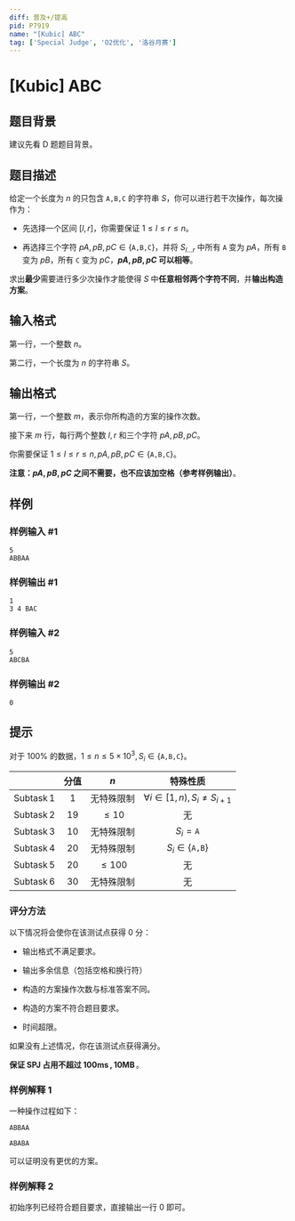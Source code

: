 ```yaml
---
diff: 普及+/提高
pid: P7919
name: "[Kubic] ABC"
tag: ['Special Judge', 'O2优化', '洛谷月赛']
---
```

# [Kubic] ABC
## 题目背景

建议先看 D 题题目背景。
## 题目描述

给定一个长度为 $n$ 的只包含 $\texttt{A,B,C}$ 的字符串 $S$，你可以进行若干次操作，每次操作为：

- 先选择一个区间 $[l,r]$，你需要保证 $1\le l\le r\le n$。

- 再选择三个字符 $pA,pB,pC\in\{\texttt{A,B,C}\}$，并将 $S_{l\dots r}$ 中所有 $\texttt{A}$ 变为 $pA$，所有 $\texttt{B}$ 变为 $pB$，所有 $\texttt{C}$ 变为 $pC$，**$pA,pB,pC$ 可以相等**。

求出**最少**需要进行多少次操作才能使得 $S$ 中**任意相邻两个字符不同**，并**输出构造方案**。
## 输入格式

第一行，一个整数 $n$。

第二行，一个长度为 $n$ 的字符串 $S$。
## 输出格式

第一行，一个整数 $m$，表示你所构造的方案的操作次数。

接下来 $m$ 行，每行两个整数 $l,r$ 和三个字符 $pA,pB,pC$。

你需要保证 $1\le l\le r\le n,pA,pB,pC\in\{\texttt{A,B,C}\}$。

**注意：$pA,pB,pC$ 之间不需要，也不应该加空格（参考样例输出）**。
## 样例

### 样例输入 #1
```
5
ABBAA
```
### 样例输出 #1
```
1
3 4 BAC
```
### 样例输入 #2
```
5
ABCBA
```
### 样例输出 #2
```
0
```
## 提示

对于 $100\%$ 的数据，$1\le n\le 5\times 10^3,S_i\in\{\texttt{A,B,C}\}$。

||分值|$n$|特殊性质|
|:-:|:-:|:-:|:-:|
|$\operatorname{Subtask}1$|$1$|无特殊限制|$\forall i\in[1,n),S_i\neq S_{i+1}$|
|$\operatorname{Subtask}2$|$19$|$\le 10$|无|
|$\operatorname{Subtask}3$|$10$|无特殊限制|$S_i=\texttt{A}$|
|$\operatorname{Subtask}4$|$20$|无特殊限制|$S_i\in\{\texttt{A,B}\}$|
|$\operatorname{Subtask}5$|$20$|$\le 100$|无|
|$\operatorname{Subtask}6$|$30$|无特殊限制|无|

### 评分方法

以下情况将会使你在该测试点获得 $0$ 分：

- 输出格式不满足要求。

- 输出多余信息（包括空格和换行符）

- 构造的方案操作次数与标准答案不同。

- 构造的方案不符合题目要求。

- 时间超限。

如果没有上述情况，你在该测试点获得满分。

**保证 SPJ 占用不超过 $100\operatorname{ms},10\operatorname{MB}$**。

### 样例解释 1

一种操作过程如下：

`ABBAA`

`ABABA`

可以证明没有更优的方案。

### 样例解释 2

初始序列已经符合题目要求，直接输出一行 $0$ 即可。
